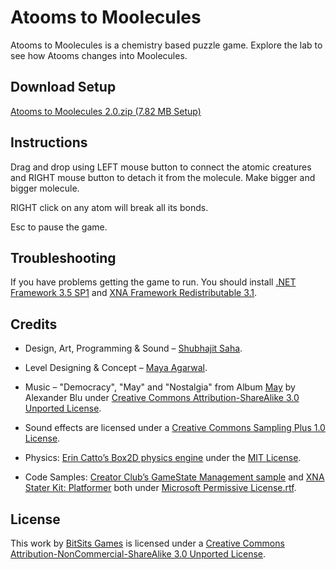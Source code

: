 Atooms to Moolecules
===
Atooms to Moolecules is a chemistry based puzzle game. Explore the lab to see how Atooms changes into Moolecules.


Download Setup
---
[Atooms to Moolecules 2.0.zip (7.82 MB Setup)](https://dl.dropboxusercontent.com/u/85066508/Blog/BitSits%20Games/Atooms%20to%20Moolecules.zip)


Instructions
---
Drag and drop using LEFT mouse button to connect the atomic creatures and RIGHT mouse button to detach it from the molecule. Make bigger and bigger molecule.

RIGHT click on any atom will break all its bonds.

Esc to pause the game.


Troubleshooting
---
If you have problems getting the game to run. You should install [.NET Framework 3.5 SP1] and [XNA Framework Redistributable 3.1].


Credits
---
- Design, Art, Programming & Sound – [Shubhajit Saha].

- Level Designing & Concept – [Maya Agarwal]. 

- Music – "Democracy", "May" and "Nostalgia" from Album [May](http://www.jamendo.com/en/album/149) by Alexander Blu under [Creative Commons Attribution-ShareAlike 3.0 Unported License].

- Sound effects are licensed under a [Creative Commons Sampling Plus 1.0 License].

- Physics: [Erin Catto’s Box2D physics engine](http://www.box2d.org/) under the [MIT License].

- Code Samples: [Creator Club’s GameState Management sample] and [XNA Stater Kit: Platformer] both under [Microsoft Permissive License.rtf].


License
---
This work by [BitSits Games] is licensed under a [Creative Commons Attribution-NonCommercial-ShareAlike 3.0 Unported License].



[.NET Framework 4.0]:http://www.microsoft.com/en-in/download/details.aspx?id=17718
[XNA Framework Redistributable 4.0]:http://www.microsoft.com/en-in/download/details.aspx?id=20914

[.NET Framework 3.5 SP1]:http://www.microsoft.com/downloads/details.aspx?FamilyID=ab99342f-5d1a-413d-8319-81da479ab0d7
[XNA Framework Redistributable 3.1]:http://www.microsoft.com/downloads/details.aspx?FamilyID=53867a2a-e249-4560-8011-98eb3e799ef2
[Windows Installer 3.1]:http://www.microsoft.com/downloads/details.aspx?displaylang=en&FamilyID=889482fc-5f56-4a38-b838-de776fd4138c

[Creator Club’s GameState Management sample]:http://creators.xna.com/en-US/samples/gamestatemanagement
[XNA Stater Kit: Platformer]:http://msdn.microsoft.com/en-us/library/dd254918.aspx
[Microsoft Permissive License.rtf]:http://creators.xna.com/downloads/?id=15

[MIT License]:http://www.opensource.org/licenses/mit-license.php

[Creative Commons Sampling Plus 1.0 License]:http://creativecommons.org/licenses/sampling+/1.0/
[Creative Commons Attribution-Noncommercial-No Derivative Works 2.0 Generic France]:http://creativecommons.org/licenses/by-nc-nd/2.0/fr/
[Creative Commons Attribution-Noncommercial-No Derivative Works 2.0 Generic]:http://creativecommons.org/licenses/by-nc/2.0/
[Creative Commons Attribution – Noncommercial 2.0 France]:http://creativecommons.org/licenses/by-nc/2.0/fr/
[Creative Commons Attribution-Noncommercial-Share Alike 2.1 Japan]:http://creativecommons.org/licenses/by-nc-sa/2.1/jp/
[Creative Commons Attribution-NonCommercial-ShareAlike 2.5 Brazil]:http://creativecommons.org/licenses/by-nc-sa/2.5/br/
[Creative Commons Attribution-Noncommercial-No Derivative Works 3.0 Unported License]:http://creativecommons.org/licenses/by-nc-nd/3.0/
[Creative Commons Attribution-NonCommercial-ShareAlike 3.0 Unported License]:http://creativecommons.org/licenses/by-nc-sa/3.0/
[Creative Commons Attribution-ShareAlike 3.0 Unported License]:http://creativecommons.org/licenses/by-sa/3.0/
[Creative Commons Attribution 3.0 Unported]:http://creativecommons.org/licenses/by/3.0/
[Creative Commons Attribution-Noncommercial-Share Alike 3.0 Unported License]:http://creativecommons.org/licenses/by-nc-sa/3.0/
[Creative Commons Attribution-NonCommercial-NoDerivs 3.0 Unported License]:http://creativecommons.org/licenses/by-nc-nd/3.0/

[Experimental Gameplay Project]:http://experimentalgameplay.com/

[BitSits Games]:http://bitsitsgames.com/
[Shubhajit Saha]:http://suvozit.com/
[Maya Agarwal]:http://maya8802.tumblr.com/
